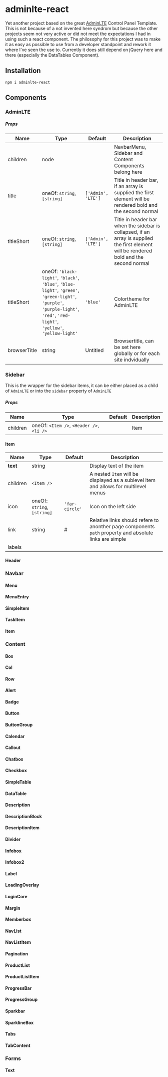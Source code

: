 # adminlte-react
Yet another project based on the great [AdminLTE](https://adminlte.io/) Control Panel Template. This is not because of a not invented here syndrom but because the other projects seem not very active or did not meet the expectations I had in using such a react component. The philosophy for this project was to make it as easy as possible to use from a developer standpoint and rework it where I've seen the use to. Currently it does still depend on jQuery here and there (especially the DataTables Component).

## Installation

`npm i adminlte-react`


## Components

### AdminLTE

##### Props

| Name    | Type    | Default | Description |
| --------|---------|---------|-------------|
| children | node |  | NavbarMenu, Sidebar and Content Components belong here |
| title | oneOf: `string`, `[string]` | `['Admin', 'LTE']` | Title in header bar, if an array is supplied the first element will be rendered bold and the second normal |
| titleShort | oneOf: `string`, `[string]` | `['Admin', 'LTE']` | Title in header bar when the sidebar is collapsed, if an array is supplied the first element will be rendered bold and the second normal |
| titleShort | oneOf: `'black-light'`, `'black'`, `'blue'`, `'blue-light'`, `'green'`, `'green-light'`, `'purple'`, `'purple-light'`, `'red'`, `'red-light'`, `'yellow'`, `'yellow-light'` | `'blue'` | Colortheme for AdminLTE |
| browserTitle | string | Untitled | Browsertitle, can be set here globally or for each site indvidually |

### Sidebar

This is the wrapper for the sidebar items, it can be either placed as a child of `AdminLTE` or into the `sidebar` property of `AdminLTE`

##### Props

| Name    | Type    | Default | Description |
| --------|---------|---------|-------------|
| children | oneOf: `<Item />`, `<Header />`, `<li />`|  | Item |

#### Item

| Name    | Type    | Default | Description |
| --------|---------|---------|-------------|
| **text** | string |  | Display text of the item |
| children | `<Item />` |  | A nested `Item` will be displayed as a sublevel item and allows for multilevel menus |
| icon | oneOf: `string`, `[string]` | `'far-circle'` | Icon on the left side |
| link | string | # | Relative links should refere to anonther page components `path` property and absolute links are simple |
| labels | 

#### Header

### Navbar

#### Menu

#### MenuEntry

#### SimpleItem

#### TaskItem

#### Item

### Content

#### Box

#### Col

#### Row

#### Alert

#### Badge

#### Button

#### ButtonGroup

#### Calendar

#### Callout

#### Chatbox

#### Checkbox

#### SimpleTable

#### DataTable

#### Description

#### DescriptionBlock

#### DescriptionItem

#### Divider

#### Infobox

#### Infobox2

#### Label

#### LoadingOverlay

#### LoginCore

#### Margin

#### Memberbox

#### NavList

#### NavListItem

#### Pagination

#### ProductList

#### ProductListItem

#### ProgressBar

#### ProgressGroup

#### Sparkbar

#### SparklineBox

#### Tabs

#### TabContent

### Forms

#### Text